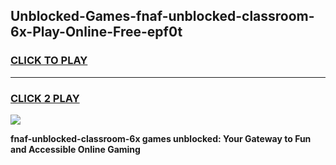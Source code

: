
## Unblocked-Games-fnaf-unblocked-classroom-6x-Play-Online-Free-epf0t
<h3>
<a href="https://premium76.site?title=fnaf-unblocked-classroom-6x&ref=26A">CLICK TO PLAY</a></h3>
<hr>

<h3>
<a href="https://premium76.site?title=fnaf-unblocked-classroom-6x&ref=26A">CLICK 2 PLAY</a>
  
</h3>

<a href="https://premium76.site?title=fnaf-unblocked-classroom-6x&ref=26A"><img src="https://clearcache.store/games.png"></a>


**fnaf-unblocked-classroom-6x games unblocked: Your Gateway to Fun and Accessible Online Gaming**
